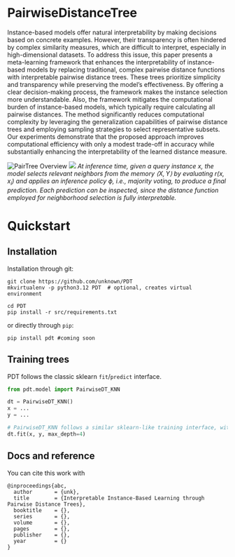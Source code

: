 # PairwiseDistanceTree
Instance-based models offer natural interpretability by making decisions based on concrete examples. 
However, their transparency is often hindered by complex similarity measures, which are difficult to interpret, especially in high-dimensional datasets. 
To address this issue, this paper presents a meta-learning framework that enhances the interpretability of instance-based models by replacing traditional, complex pairwise distance functions with interpretable pairwise distance trees. 
These trees prioritize simplicity and transparency while preserving the model’s effectiveness. 
By offering a clear decision-making process, the framework makes the instance selection more understandable.
Also, the framework mitigates the computational burden of instance-based models, which typically require calculating all pairwise distances. 
The method significantly reduces computational complexity by leveraging the generalization capabilities of pairwise distance trees and employing sampling strategies to select representative subsets. 
Our experiments demonstrate that the proposed approach improves computational efficiency with only a modest trade-off in accuracy while substantially enhancing the interpretability of the learned distance measure.

![PairTree Overview](https://github.com/user-attachments/assets/b944e9d7-bfef-4c1a-92db-82e3d603473c)
![](path_to_image)
*At inference time, given a query instance $`x`$, the model selects relevant neighbors from the memory $`\langle X, Y \rangle`$ by evaluating $`r(x,x_i)`$ and applies an inference policy $`\phi`$, i.e., majority voting, to produce a final prediction. Each prediction can be inspected, since the distance function employed for neighborhood selection is fully interpretable.*

# Quickstart
## Installation
Installation through git:
```shell
git clone https://github.com/unknown/PDT
mkvirtualenv -p python3.12 PDT  # optional, creates virtual environment

cd PDT
pip install -r src/requirements.txt
```
or directly through `pip`:
```shell
pip install pdt #coming soon
```

## Training trees
PDT follows the classic sklearn `fit`/`predict` interface.  

```python
from pdt.model import PairwiseDT_KNN

dt = PairwiseDT_KNN()
x = ...
y = ...

# PairwiseDT_KNN follows a similar sklearn-like training interface, with max_depth, n_neighbors, etc. as available parameters
dt.fit(x, y, max_depth=4)
```

## Docs and reference

You can cite this work with
```
@inproceedings{abc,
  author       = {unk},
  title        = {Interpretable Instance-Based Learning through Pairwise Distance Trees},
  booktitle    = {},
  series       = {},
  volume       = {},
  pages        = {},
  publisher    = {},
  year         = {}
}
```
